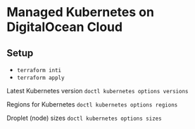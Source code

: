 # Managed Kubernetes on DigitalOcean Cloud

## Setup
 - `terraform inti`
 - `terraform apply`

Latest Kubernetes version
`doctl kubernetes options versions`


Regions for Kubernetes
`doctl kubernetes options regions`


Droplet (node) sizes
`doctl kubernetes options sizes`
